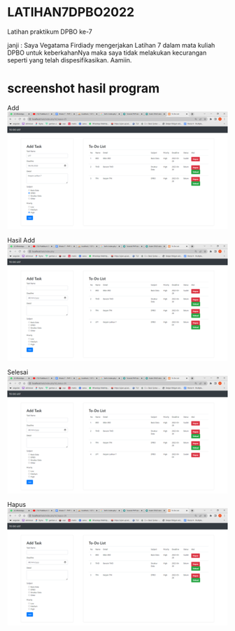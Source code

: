 # LATIHAN7DPBO2022

Latihan praktikum DPBO ke-7

janji : Saya Vegatama Firdiady mengerjakan Latihan 7 dalam mata kuliah DPBO untuk keberkahanNya maka saya tidak melakukan kecurangan seperti yang telah dispesifikasikan. Aamiin.

#  screenshot hasil program

Add
![Alt text](https://github.com/vegatama/LATIHAN7DPBO2022/blob/main/HasilScreenshoot/lp7-add.png?raw=true "Title")

Hasil Add
![Alt text](https://github.com/vegatama/LATIHAN7DPBO2022/blob/main/HasilScreenshoot/lp7-hadd.png?raw=true "Title")

Selesai
![Alt text](https://github.com/vegatama/LATIHAN7DPBO2022/blob/main/HasilScreenshoot/lp7-selesai.png?raw=true "Title")

Hapus
![Alt text](https://github.com/vegatama/LATIHAN7DPBO2022/blob/main/HasilScreenshoot/lp7-hapus.png?raw=true "Title")

